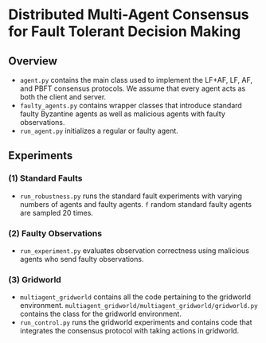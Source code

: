 # Distributed Multi-Agent Consensus for Fault Tolerant Decision Making

### 

## Overview 

* `agent.py` contains the main class used to implement the LF+AF, LF, AF, and PBFT consensus protocols. We assume that every agent acts as both the client and server. 
* `faulty_agents.py` contains wrapper classes that introduce standard faulty Byzantine agents as well as malicious agents with faulty observations. 
* `run_agent.py` initializes a regular or faulty agent. 

## Experiments 

### (1) Standard Faults

* `run_robustness.py` runs the standard fault experiments with varying numbers of agents and faulty agents. `f` random standard faulty agents are sampled 20 times.

### (2) Faulty Observations

* `run_experiment.py` evaluates observation correctness using malicious agents who send faulty observations. 

### (3) Gridworld

* `multiagent_gridworld` contains all the code pertaining to the gridworld environment. `multiagent_gridworld/multiagent_gridworld/gridworld.py` contains the class for the gridworld environment. 
* `run_control.py` runs the gridworld experiments and contains code that integrates the consensus protocol with taking actions in gridworld. 

